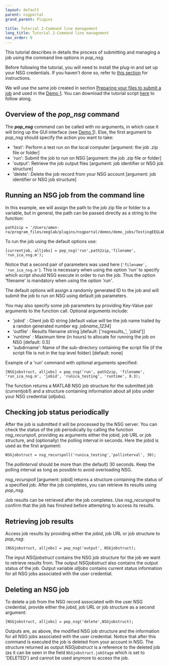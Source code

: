 ```yaml
---
layout: default
parent: nsgportal
grand_parent: Plugins

title: Tutorial 2-Command line management
long_title: Tutorial 2-Command line management
nav_order: 9
---
```

This tutorial describes in details the process of submitting and managing a job using the command line options in _pop_nsg_. 

Before following the tutorial, you will need to install the plug-in and set up your NSG credentials. If you haven't done so, refer to [this section](https://github.com/sccn/nsgportal/wiki/Setting-up-the-plug-in) for instructions.

We will use the same job created in section [Preparing your files to submit a job](https://github.com/nucleuscub/pop_nsg_wiki/wiki/Preparing-your-files-to-submit-a-job) and used in the [Demo 1](https://github.com/nucleuscub/pop_nsg_wiki/wiki/Demo-1:-Creating-and-managing-a-job-form-pop_nsg-GUI). You can download the tutorial script [here](https://github.com/sccn/nsgportal/blob/master/demos/demo_command_line_tools.m) to follow along.

## Overview of the _pop_nsg_ command
The **_pop_nsg_** command can be called with no arguments, in which case it will bring up the GUI interface (see [Demo 1](https://github.com/sccn/nsgportal/wiki/Creating-and-managing-a-job-from-pop_nsg-GUI)). Else, the first argument to _pop_nsg_ should specify the action you want to take:
* 'test': Perform a test run on the local computer [argument: the job .zip file or folder]
* 'run': Submit the job to run on NSG [argument: the job .zip file or folder]
* 'output': Retrieve the job output files [argument: job identifier or NSG job structure]
* 'delete': Delete the job record from your NSG account [argument: job identifier or NSG job structure]

## Running an NSG job from the command line
In this example, we will assign the path to the job zip file or folder to a variable, but in general, the path can be passed directly as a string to the function:
```
path2zip = '/Users/amon-ra/program_files/eeglab/plugins/nsgportal/demos/demo_jobs/TestingEEGLABNSG.zip';
```
To run the job using the default options use:
```
[currentjob, alljobs] = pop_nsg('run',path2zip,'filename', 'run_ica_nsg.m');
```
Notice that a second pair of parameters was used here (```'filename', 'run_ica_nsg.m'```). This is necessary when using the option _'run'_ to specify which script should NSG execute in order to run the job. Thus the option 'filename' is mandatory when using the option _'run'_.

The default options will assign a randomly generated ID to the job and will submit the job to run on NSG using default job parameters. 

You may also specify some job parameters by providing Key-Value pair arguments to the function call. Optional arguments include:
* 'jobid'     :   Client job ID string [default value will be the job name trailed by a randon generated number eg: _jobname_1234_]
* 'outfile'   :   Results filename string [default: ['nsgresults_', '_jobid_']]
* 'runtime'   :   Maximum time (in hours) to allocate for running the job on NSG [default: 0.5]
* 'subdirname':   Name of the sub-directory containing the script file (if the script file is not in the top level folder) [default: none]

Example of a 'run' command with optional arguments specified:
```
[NSGjobstruct, alljobs] = pop_nsg('run', path2zip, 'filename', 'run_ica_nsg.m', 'jobid', 'runica_testing', 'runtime', 0.3); 
```

The function returns a MATLAB NSG job structure for the submitted job (_currentjob1_) and a structure containing information about all jobs under your NSG credential (_alljobs_).

## Checking job status periodically
After the job is submitted it will be processed by the NSG server. You can check the status of the job periodically by calling the function _nsg_recurspoll_, providing as arguments either the jobid, job URL or job structure, and (optionally) the polling interval in seconds. Here the jobid is used as the first argument:
```
NSGjobstruct = nsg_recurspoll('runica_testing','pollinterval', 30);
```

The _pollinterval_ should be more than (the default) 30 seconds. Keep the polling interval as long as possible to avoid overloading NSG.

_nsg_recurspoll_ [argument: jobid] returns a structure containing the status of a specified job. After the job completes, you can retrieve its results using _pop_nsg_.

Job results can be retrieved after the job completes. Use _nsg_recurspoll_ to confirm that the job has finished before attempting to access its results.

## Retrieving job results
Access job results by providing either the _jobid_, job URL or job structure to _pop_nsg_:
```
[NSGjobstruct, alljobs] = pop_nsg('output', NSGjobstruct); 
```
The input _NSGjobstruct_ contains the NSG job structure for the job we want to retrieve results from. The output _NSGjobstruct_ also contains the output status of the job. Output variable _alljobs_ contains current status information for all NSG jobs associated with the user credential.

## Deleting an NSG job
To delete a job from the NSG record associated with the user NSG credential, provide either the _jobid_, job URL or job structure as a second argument:
```
[NSGjobstruct, alljobs] = pop_nsg('delete',NSGjobstruct); 
```
Outputs are, as above, the modified NSG job structure and the information for all NSG jobs associated with the user credential. Notice that after this command is executed the job is deleted from your account in NSG. The structure returned as output _NSGjobstruct_ is a reference to the deleted job (as it can be seen in the field ```NSGjobstruct.jobStage``` which is set to 'DELETED') and cannot be used anymore to access the job.








